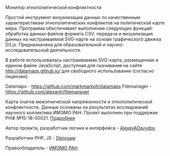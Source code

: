 Монитор этнополитической конфликтности

Простой инструмент визуализации данных по качественным характеристикам этнополитических конфликтов на политической карте мира. Программа обеспечивает выполнение следующих функций: обработка данных файлов формата CSV; передача и визуализация данных на настраиваемой SVG-карте на основе графического движка D3.js. Предназначена для образовательной и научно-исследовательской деятельности.

В работе использовалась настраиваемая SVG-карта, размещенная в едином файле JavaScript, доступная для скачивания на сайте http://datamaps.github.io/ для свободного использования (согласно лицензии). 

Datamaps - https://github.com/markmarkoh/datamaps
Filemanager - https://github.com/alexantr/filemanager


Карта очагов межэтнической напряженности и этнополитической конфликтности. Данные основаны на результатах исследований научного коллектива ИМЭМО РАН. Проект выполнен при поддержке РНФ №15-18-00021. <a href="https://www.imemo.ru/index.php?page_id=1146">Подробнее</a><br>

Автор проекта, разработчик логики и интерфейса - <a href="https://github.com/AlexeyADavydov">AlexeyADavydov</a><br>

Разработчик PHP, JS - <a href="https://github.com/denysaw">Denysaw</a><br>

Правообладатель - <a href="https://www.imemo.ru/files/File/ru/events/2018/Svidetelstvo_Monitor.PDF">ИМЭМО РАН</a><br>
